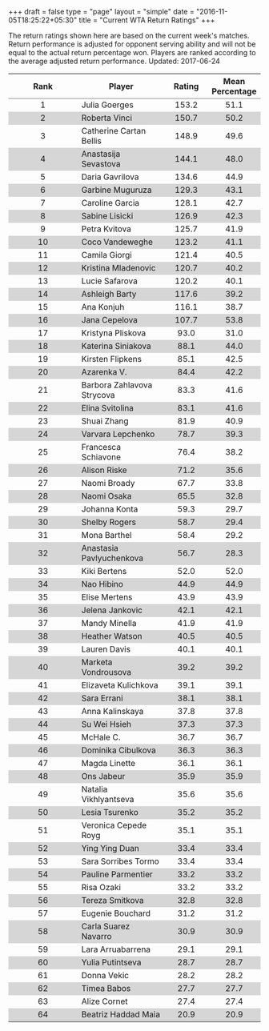 +++
draft = false
type = "page" 
layout = "simple"
date = "2016-11-05T18:25:22+05:30"
title = "Current WTA Return Ratings"
+++

The return ratings shown here are based on the current week's matches. Return performance is adjusted for opponent serving ability and will not be equal to the actual return percentage won. Players are ranked according to the average adjusted return performance. Updated: 2017-06-24

<table class='gmisc_table' style='border-collapse: collapse; margin-top: 1em; margin-bottom: 1em;' >
<thead>
<tr>
<th style='border-bottom: 1px solid grey; border-top: 2px solid grey; text-align: center;'>Rank</th>
<th style='border-bottom: 1px solid grey; border-top: 2px solid grey; text-align: center;'>Player</th>
<th style='border-bottom: 1px solid grey; border-top: 2px solid grey; text-align: center;'>Rating</th>
<th style='border-bottom: 1px solid grey; border-top: 2px solid grey; text-align: center;'>Mean Percentage</th>
</tr>
</thead>
<tbody>
<tr>
<td style='width:40%; text-align: center;'>1</td>
<td style='width:40%; text-align: left;'>Julia Goerges</td>
<td style='width:40%; text-align: center;'>153.2</td>
<td style='width:40%; text-align: center;'>51.1</td>
</tr>
<tr style='background-color: #d6d6d6;'>
<td style='width:40%; background-color: #d6d6d6; text-align: center;'>2</td>
<td style='width:40%; background-color: #d6d6d6; text-align: left;'>Roberta Vinci</td>
<td style='width:40%; background-color: #d6d6d6; text-align: center;'>150.7</td>
<td style='width:40%; background-color: #d6d6d6; text-align: center;'>50.2</td>
</tr>
<tr>
<td style='width:40%; text-align: center;'>3</td>
<td style='width:40%; text-align: left;'>Catherine Cartan Bellis</td>
<td style='width:40%; text-align: center;'>148.9</td>
<td style='width:40%; text-align: center;'>49.6</td>
</tr>
<tr style='background-color: #d6d6d6;'>
<td style='width:40%; background-color: #d6d6d6; text-align: center;'>4</td>
<td style='width:40%; background-color: #d6d6d6; text-align: left;'>Anastasija Sevastova</td>
<td style='width:40%; background-color: #d6d6d6; text-align: center;'>144.1</td>
<td style='width:40%; background-color: #d6d6d6; text-align: center;'>48.0</td>
</tr>
<tr>
<td style='width:40%; text-align: center;'>5</td>
<td style='width:40%; text-align: left;'>Daria Gavrilova</td>
<td style='width:40%; text-align: center;'>134.6</td>
<td style='width:40%; text-align: center;'>44.9</td>
</tr>
<tr style='background-color: #d6d6d6;'>
<td style='width:40%; background-color: #d6d6d6; text-align: center;'>6</td>
<td style='width:40%; background-color: #d6d6d6; text-align: left;'>Garbine Muguruza</td>
<td style='width:40%; background-color: #d6d6d6; text-align: center;'>129.3</td>
<td style='width:40%; background-color: #d6d6d6; text-align: center;'>43.1</td>
</tr>
<tr>
<td style='width:40%; text-align: center;'>7</td>
<td style='width:40%; text-align: left;'>Caroline Garcia</td>
<td style='width:40%; text-align: center;'>128.1</td>
<td style='width:40%; text-align: center;'>42.7</td>
</tr>
<tr style='background-color: #d6d6d6;'>
<td style='width:40%; background-color: #d6d6d6; text-align: center;'>8</td>
<td style='width:40%; background-color: #d6d6d6; text-align: left;'>Sabine Lisicki</td>
<td style='width:40%; background-color: #d6d6d6; text-align: center;'>126.9</td>
<td style='width:40%; background-color: #d6d6d6; text-align: center;'>42.3</td>
</tr>
<tr>
<td style='width:40%; text-align: center;'>9</td>
<td style='width:40%; text-align: left;'>Petra Kvitova</td>
<td style='width:40%; text-align: center;'>125.7</td>
<td style='width:40%; text-align: center;'>41.9</td>
</tr>
<tr style='background-color: #d6d6d6;'>
<td style='width:40%; background-color: #d6d6d6; text-align: center;'>10</td>
<td style='width:40%; background-color: #d6d6d6; text-align: left;'>Coco Vandeweghe</td>
<td style='width:40%; background-color: #d6d6d6; text-align: center;'>123.2</td>
<td style='width:40%; background-color: #d6d6d6; text-align: center;'>41.1</td>
</tr>
<tr>
<td style='width:40%; text-align: center;'>11</td>
<td style='width:40%; text-align: left;'>Camila Giorgi</td>
<td style='width:40%; text-align: center;'>121.4</td>
<td style='width:40%; text-align: center;'>40.5</td>
</tr>
<tr style='background-color: #d6d6d6;'>
<td style='width:40%; background-color: #d6d6d6; text-align: center;'>12</td>
<td style='width:40%; background-color: #d6d6d6; text-align: left;'>Kristina Mladenovic</td>
<td style='width:40%; background-color: #d6d6d6; text-align: center;'>120.7</td>
<td style='width:40%; background-color: #d6d6d6; text-align: center;'>40.2</td>
</tr>
<tr>
<td style='width:40%; text-align: center;'>13</td>
<td style='width:40%; text-align: left;'>Lucie Safarova</td>
<td style='width:40%; text-align: center;'>120.2</td>
<td style='width:40%; text-align: center;'>40.1</td>
</tr>
<tr style='background-color: #d6d6d6;'>
<td style='width:40%; background-color: #d6d6d6; text-align: center;'>14</td>
<td style='width:40%; background-color: #d6d6d6; text-align: left;'>Ashleigh Barty</td>
<td style='width:40%; background-color: #d6d6d6; text-align: center;'>117.6</td>
<td style='width:40%; background-color: #d6d6d6; text-align: center;'>39.2</td>
</tr>
<tr>
<td style='width:40%; text-align: center;'>15</td>
<td style='width:40%; text-align: left;'>Ana Konjuh</td>
<td style='width:40%; text-align: center;'>116.1</td>
<td style='width:40%; text-align: center;'>38.7</td>
</tr>
<tr style='background-color: #d6d6d6;'>
<td style='width:40%; background-color: #d6d6d6; text-align: center;'>16</td>
<td style='width:40%; background-color: #d6d6d6; text-align: left;'>Jana Cepelova</td>
<td style='width:40%; background-color: #d6d6d6; text-align: center;'>107.7</td>
<td style='width:40%; background-color: #d6d6d6; text-align: center;'>53.8</td>
</tr>
<tr>
<td style='width:40%; text-align: center;'>17</td>
<td style='width:40%; text-align: left;'>Kristyna Pliskova</td>
<td style='width:40%; text-align: center;'>93.0</td>
<td style='width:40%; text-align: center;'>31.0</td>
</tr>
<tr style='background-color: #d6d6d6;'>
<td style='width:40%; background-color: #d6d6d6; text-align: center;'>18</td>
<td style='width:40%; background-color: #d6d6d6; text-align: left;'>Katerina Siniakova</td>
<td style='width:40%; background-color: #d6d6d6; text-align: center;'>88.1</td>
<td style='width:40%; background-color: #d6d6d6; text-align: center;'>44.0</td>
</tr>
<tr>
<td style='width:40%; text-align: center;'>19</td>
<td style='width:40%; text-align: left;'>Kirsten Flipkens</td>
<td style='width:40%; text-align: center;'>85.1</td>
<td style='width:40%; text-align: center;'>42.5</td>
</tr>
<tr style='background-color: #d6d6d6;'>
<td style='width:40%; background-color: #d6d6d6; text-align: center;'>20</td>
<td style='width:40%; background-color: #d6d6d6; text-align: left;'>Azarenka V.</td>
<td style='width:40%; background-color: #d6d6d6; text-align: center;'>84.4</td>
<td style='width:40%; background-color: #d6d6d6; text-align: center;'>42.2</td>
</tr>
<tr>
<td style='width:40%; text-align: center;'>21</td>
<td style='width:40%; text-align: left;'>Barbora Zahlavova Strycova</td>
<td style='width:40%; text-align: center;'>83.3</td>
<td style='width:40%; text-align: center;'>41.6</td>
</tr>
<tr style='background-color: #d6d6d6;'>
<td style='width:40%; background-color: #d6d6d6; text-align: center;'>22</td>
<td style='width:40%; background-color: #d6d6d6; text-align: left;'>Elina Svitolina</td>
<td style='width:40%; background-color: #d6d6d6; text-align: center;'>83.1</td>
<td style='width:40%; background-color: #d6d6d6; text-align: center;'>41.6</td>
</tr>
<tr>
<td style='width:40%; text-align: center;'>23</td>
<td style='width:40%; text-align: left;'>Shuai Zhang</td>
<td style='width:40%; text-align: center;'>81.9</td>
<td style='width:40%; text-align: center;'>40.9</td>
</tr>
<tr style='background-color: #d6d6d6;'>
<td style='width:40%; background-color: #d6d6d6; text-align: center;'>24</td>
<td style='width:40%; background-color: #d6d6d6; text-align: left;'>Varvara Lepchenko</td>
<td style='width:40%; background-color: #d6d6d6; text-align: center;'>78.7</td>
<td style='width:40%; background-color: #d6d6d6; text-align: center;'>39.3</td>
</tr>
<tr>
<td style='width:40%; text-align: center;'>25</td>
<td style='width:40%; text-align: left;'>Francesca Schiavone</td>
<td style='width:40%; text-align: center;'>76.4</td>
<td style='width:40%; text-align: center;'>38.2</td>
</tr>
<tr style='background-color: #d6d6d6;'>
<td style='width:40%; background-color: #d6d6d6; text-align: center;'>26</td>
<td style='width:40%; background-color: #d6d6d6; text-align: left;'>Alison Riske</td>
<td style='width:40%; background-color: #d6d6d6; text-align: center;'>71.2</td>
<td style='width:40%; background-color: #d6d6d6; text-align: center;'>35.6</td>
</tr>
<tr>
<td style='width:40%; text-align: center;'>27</td>
<td style='width:40%; text-align: left;'>Naomi Broady</td>
<td style='width:40%; text-align: center;'>67.7</td>
<td style='width:40%; text-align: center;'>33.8</td>
</tr>
<tr style='background-color: #d6d6d6;'>
<td style='width:40%; background-color: #d6d6d6; text-align: center;'>28</td>
<td style='width:40%; background-color: #d6d6d6; text-align: left;'>Naomi Osaka</td>
<td style='width:40%; background-color: #d6d6d6; text-align: center;'>65.5</td>
<td style='width:40%; background-color: #d6d6d6; text-align: center;'>32.8</td>
</tr>
<tr>
<td style='width:40%; text-align: center;'>29</td>
<td style='width:40%; text-align: left;'>Johanna Konta</td>
<td style='width:40%; text-align: center;'>59.3</td>
<td style='width:40%; text-align: center;'>29.7</td>
</tr>
<tr style='background-color: #d6d6d6;'>
<td style='width:40%; background-color: #d6d6d6; text-align: center;'>30</td>
<td style='width:40%; background-color: #d6d6d6; text-align: left;'>Shelby Rogers</td>
<td style='width:40%; background-color: #d6d6d6; text-align: center;'>58.7</td>
<td style='width:40%; background-color: #d6d6d6; text-align: center;'>29.4</td>
</tr>
<tr>
<td style='width:40%; text-align: center;'>31</td>
<td style='width:40%; text-align: left;'>Mona Barthel</td>
<td style='width:40%; text-align: center;'>58.4</td>
<td style='width:40%; text-align: center;'>29.2</td>
</tr>
<tr style='background-color: #d6d6d6;'>
<td style='width:40%; background-color: #d6d6d6; text-align: center;'>32</td>
<td style='width:40%; background-color: #d6d6d6; text-align: left;'>Anastasia Pavlyuchenkova</td>
<td style='width:40%; background-color: #d6d6d6; text-align: center;'>56.7</td>
<td style='width:40%; background-color: #d6d6d6; text-align: center;'>28.3</td>
</tr>
<tr>
<td style='width:40%; text-align: center;'>33</td>
<td style='width:40%; text-align: left;'>Kiki Bertens</td>
<td style='width:40%; text-align: center;'>52.0</td>
<td style='width:40%; text-align: center;'>52.0</td>
</tr>
<tr style='background-color: #d6d6d6;'>
<td style='width:40%; background-color: #d6d6d6; text-align: center;'>34</td>
<td style='width:40%; background-color: #d6d6d6; text-align: left;'>Nao Hibino</td>
<td style='width:40%; background-color: #d6d6d6; text-align: center;'>44.9</td>
<td style='width:40%; background-color: #d6d6d6; text-align: center;'>44.9</td>
</tr>
<tr>
<td style='width:40%; text-align: center;'>35</td>
<td style='width:40%; text-align: left;'>Elise Mertens</td>
<td style='width:40%; text-align: center;'>43.9</td>
<td style='width:40%; text-align: center;'>43.9</td>
</tr>
<tr style='background-color: #d6d6d6;'>
<td style='width:40%; background-color: #d6d6d6; text-align: center;'>36</td>
<td style='width:40%; background-color: #d6d6d6; text-align: left;'>Jelena Jankovic</td>
<td style='width:40%; background-color: #d6d6d6; text-align: center;'>42.1</td>
<td style='width:40%; background-color: #d6d6d6; text-align: center;'>42.1</td>
</tr>
<tr>
<td style='width:40%; text-align: center;'>37</td>
<td style='width:40%; text-align: left;'>Mandy Minella</td>
<td style='width:40%; text-align: center;'>41.9</td>
<td style='width:40%; text-align: center;'>41.9</td>
</tr>
<tr style='background-color: #d6d6d6;'>
<td style='width:40%; background-color: #d6d6d6; text-align: center;'>38</td>
<td style='width:40%; background-color: #d6d6d6; text-align: left;'>Heather Watson</td>
<td style='width:40%; background-color: #d6d6d6; text-align: center;'>40.5</td>
<td style='width:40%; background-color: #d6d6d6; text-align: center;'>40.5</td>
</tr>
<tr>
<td style='width:40%; text-align: center;'>39</td>
<td style='width:40%; text-align: left;'>Lauren Davis</td>
<td style='width:40%; text-align: center;'>40.1</td>
<td style='width:40%; text-align: center;'>40.1</td>
</tr>
<tr style='background-color: #d6d6d6;'>
<td style='width:40%; background-color: #d6d6d6; text-align: center;'>40</td>
<td style='width:40%; background-color: #d6d6d6; text-align: left;'>Marketa Vondrousova</td>
<td style='width:40%; background-color: #d6d6d6; text-align: center;'>39.2</td>
<td style='width:40%; background-color: #d6d6d6; text-align: center;'>39.2</td>
</tr>
<tr>
<td style='width:40%; text-align: center;'>41</td>
<td style='width:40%; text-align: left;'>Elizaveta Kulichkova</td>
<td style='width:40%; text-align: center;'>39.1</td>
<td style='width:40%; text-align: center;'>39.1</td>
</tr>
<tr style='background-color: #d6d6d6;'>
<td style='width:40%; background-color: #d6d6d6; text-align: center;'>42</td>
<td style='width:40%; background-color: #d6d6d6; text-align: left;'>Sara Errani</td>
<td style='width:40%; background-color: #d6d6d6; text-align: center;'>38.1</td>
<td style='width:40%; background-color: #d6d6d6; text-align: center;'>38.1</td>
</tr>
<tr>
<td style='width:40%; text-align: center;'>43</td>
<td style='width:40%; text-align: left;'>Anna Kalinskaya</td>
<td style='width:40%; text-align: center;'>37.8</td>
<td style='width:40%; text-align: center;'>37.8</td>
</tr>
<tr style='background-color: #d6d6d6;'>
<td style='width:40%; background-color: #d6d6d6; text-align: center;'>44</td>
<td style='width:40%; background-color: #d6d6d6; text-align: left;'>Su Wei Hsieh</td>
<td style='width:40%; background-color: #d6d6d6; text-align: center;'>37.3</td>
<td style='width:40%; background-color: #d6d6d6; text-align: center;'>37.3</td>
</tr>
<tr>
<td style='width:40%; text-align: center;'>45</td>
<td style='width:40%; text-align: left;'>McHale C.</td>
<td style='width:40%; text-align: center;'>36.7</td>
<td style='width:40%; text-align: center;'>36.7</td>
</tr>
<tr style='background-color: #d6d6d6;'>
<td style='width:40%; background-color: #d6d6d6; text-align: center;'>46</td>
<td style='width:40%; background-color: #d6d6d6; text-align: left;'>Dominika Cibulkova</td>
<td style='width:40%; background-color: #d6d6d6; text-align: center;'>36.3</td>
<td style='width:40%; background-color: #d6d6d6; text-align: center;'>36.3</td>
</tr>
<tr>
<td style='width:40%; text-align: center;'>47</td>
<td style='width:40%; text-align: left;'>Magda Linette</td>
<td style='width:40%; text-align: center;'>36.1</td>
<td style='width:40%; text-align: center;'>36.1</td>
</tr>
<tr style='background-color: #d6d6d6;'>
<td style='width:40%; background-color: #d6d6d6; text-align: center;'>48</td>
<td style='width:40%; background-color: #d6d6d6; text-align: left;'>Ons Jabeur</td>
<td style='width:40%; background-color: #d6d6d6; text-align: center;'>35.9</td>
<td style='width:40%; background-color: #d6d6d6; text-align: center;'>35.9</td>
</tr>
<tr>
<td style='width:40%; text-align: center;'>49</td>
<td style='width:40%; text-align: left;'>Natalia Vikhlyantseva</td>
<td style='width:40%; text-align: center;'>35.6</td>
<td style='width:40%; text-align: center;'>35.6</td>
</tr>
<tr style='background-color: #d6d6d6;'>
<td style='width:40%; background-color: #d6d6d6; text-align: center;'>50</td>
<td style='width:40%; background-color: #d6d6d6; text-align: left;'>Lesia Tsurenko</td>
<td style='width:40%; background-color: #d6d6d6; text-align: center;'>35.2</td>
<td style='width:40%; background-color: #d6d6d6; text-align: center;'>35.2</td>
</tr>
<tr>
<td style='width:40%; text-align: center;'>51</td>
<td style='width:40%; text-align: left;'>Veronica Cepede Royg</td>
<td style='width:40%; text-align: center;'>35.1</td>
<td style='width:40%; text-align: center;'>35.1</td>
</tr>
<tr style='background-color: #d6d6d6;'>
<td style='width:40%; background-color: #d6d6d6; text-align: center;'>52</td>
<td style='width:40%; background-color: #d6d6d6; text-align: left;'>Ying Ying Duan</td>
<td style='width:40%; background-color: #d6d6d6; text-align: center;'>33.4</td>
<td style='width:40%; background-color: #d6d6d6; text-align: center;'>33.4</td>
</tr>
<tr>
<td style='width:40%; text-align: center;'>53</td>
<td style='width:40%; text-align: left;'>Sara Sorribes Tormo</td>
<td style='width:40%; text-align: center;'>33.4</td>
<td style='width:40%; text-align: center;'>33.4</td>
</tr>
<tr style='background-color: #d6d6d6;'>
<td style='width:40%; background-color: #d6d6d6; text-align: center;'>54</td>
<td style='width:40%; background-color: #d6d6d6; text-align: left;'>Pauline Parmentier</td>
<td style='width:40%; background-color: #d6d6d6; text-align: center;'>33.2</td>
<td style='width:40%; background-color: #d6d6d6; text-align: center;'>33.2</td>
</tr>
<tr>
<td style='width:40%; text-align: center;'>55</td>
<td style='width:40%; text-align: left;'>Risa Ozaki</td>
<td style='width:40%; text-align: center;'>33.2</td>
<td style='width:40%; text-align: center;'>33.2</td>
</tr>
<tr style='background-color: #d6d6d6;'>
<td style='width:40%; background-color: #d6d6d6; text-align: center;'>56</td>
<td style='width:40%; background-color: #d6d6d6; text-align: left;'>Tereza Smitkova</td>
<td style='width:40%; background-color: #d6d6d6; text-align: center;'>32.8</td>
<td style='width:40%; background-color: #d6d6d6; text-align: center;'>32.8</td>
</tr>
<tr>
<td style='width:40%; text-align: center;'>57</td>
<td style='width:40%; text-align: left;'>Eugenie Bouchard</td>
<td style='width:40%; text-align: center;'>31.2</td>
<td style='width:40%; text-align: center;'>31.2</td>
</tr>
<tr style='background-color: #d6d6d6;'>
<td style='width:40%; background-color: #d6d6d6; text-align: center;'>58</td>
<td style='width:40%; background-color: #d6d6d6; text-align: left;'>Carla Suarez Navarro</td>
<td style='width:40%; background-color: #d6d6d6; text-align: center;'>30.9</td>
<td style='width:40%; background-color: #d6d6d6; text-align: center;'>30.9</td>
</tr>
<tr>
<td style='width:40%; text-align: center;'>59</td>
<td style='width:40%; text-align: left;'>Lara Arruabarrena</td>
<td style='width:40%; text-align: center;'>29.1</td>
<td style='width:40%; text-align: center;'>29.1</td>
</tr>
<tr style='background-color: #d6d6d6;'>
<td style='width:40%; background-color: #d6d6d6; text-align: center;'>60</td>
<td style='width:40%; background-color: #d6d6d6; text-align: left;'>Yulia Putintseva</td>
<td style='width:40%; background-color: #d6d6d6; text-align: center;'>28.7</td>
<td style='width:40%; background-color: #d6d6d6; text-align: center;'>28.7</td>
</tr>
<tr>
<td style='width:40%; text-align: center;'>61</td>
<td style='width:40%; text-align: left;'>Donna Vekic</td>
<td style='width:40%; text-align: center;'>28.2</td>
<td style='width:40%; text-align: center;'>28.2</td>
</tr>
<tr style='background-color: #d6d6d6;'>
<td style='width:40%; background-color: #d6d6d6; text-align: center;'>62</td>
<td style='width:40%; background-color: #d6d6d6; text-align: left;'>Timea Babos</td>
<td style='width:40%; background-color: #d6d6d6; text-align: center;'>27.7</td>
<td style='width:40%; background-color: #d6d6d6; text-align: center;'>27.7</td>
</tr>
<tr>
<td style='width:40%; text-align: center;'>63</td>
<td style='width:40%; text-align: left;'>Alize Cornet</td>
<td style='width:40%; text-align: center;'>27.4</td>
<td style='width:40%; text-align: center;'>27.4</td>
</tr>
<tr style='background-color: #d6d6d6;'>
<td style='width:40%; background-color: #d6d6d6; border-bottom: 2px solid grey; text-align: center;'>64</td>
<td style='width:40%; background-color: #d6d6d6; border-bottom: 2px solid grey; text-align: left;'>Beatriz Haddad Maia</td>
<td style='width:40%; background-color: #d6d6d6; border-bottom: 2px solid grey; text-align: center;'>20.9</td>
<td style='width:40%; background-color: #d6d6d6; border-bottom: 2px solid grey; text-align: center;'>20.9</td>
</tr>
</tbody>
</table>
